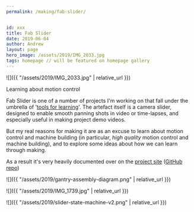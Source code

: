 ```yaml
---
permalink: /making/fab-slider/


id: xxx
title: Fab Slider
date: 2019-06-04
author: Andrew
layout: page
hero_image: /assets/2019/IMG_2033.jpg
tags: homepage // will be featured on homepage gallery
---
```

![]({{ "/assets/2019/IMG_2033.jpg" | relative_url }})

Learning about motion control
<!--more-->

Fab Slider is one of a number of projects I'm working on that fall under the umbrella of '[tools for learning](../projects/tools-for-learning)'. The artefact itself is a camera slider, designed to enable smooth panning shots in video or time-lapses, and especially useful in making project demo videos. 

But my real reasons for making it are as an excuse to learn about motion control and machine building (in particular, *high quality* motion control and machine building), and to explore some ideas about how we can learn through making. 

As a result it's very heavily documented over on the [project site](https://andrewsleigh.com/fab-slider/) ([GitHub repo](https://github.com/andrewsleigh/fab-slider))



![]({{ "/assets/2019/gantry-assembly-diagram.png" | relative_url }})

![]({{ "/assets/2019/IMG_1739.jpg" | relative_url }})

![]({{ "/assets/2019/slider-state-machine-v2.png" | relative_url }})


